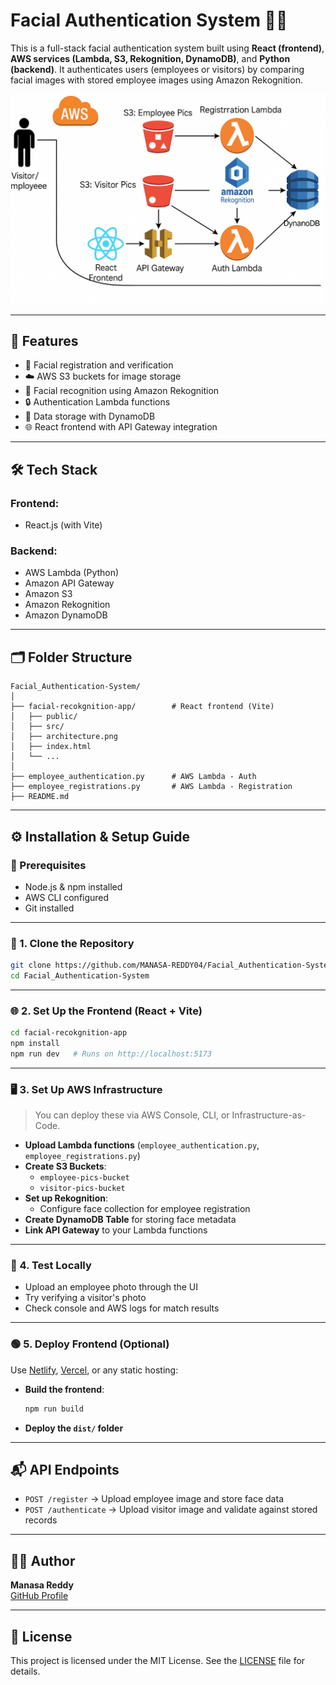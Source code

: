 
# Facial Authentication System 👤🔐

This is a full-stack facial authentication system built using **React (frontend)**, **AWS services (Lambda, S3, Rekognition, DynamoDB)**, and **Python (backend)**. It authenticates users (employees or visitors) by comparing facial images with stored employee images using Amazon Rekognition.

![Architecture](facial-recokgnition-app/architecture.png)

---

## 🚀 Features

- 📸 Facial registration and verification
- ☁️ AWS S3 buckets for image storage
- 🧠 Facial recognition using Amazon Rekognition
- 🔒 Authentication Lambda functions
- 🧾 Data storage with DynamoDB
- 🌐 React frontend with API Gateway integration

---

## 🛠️ Tech Stack

### Frontend:
- React.js (with Vite)

### Backend:
- AWS Lambda (Python)
- Amazon API Gateway
- Amazon S3
- Amazon Rekognition
- Amazon DynamoDB

---

## 🗂️ Folder Structure

```
Facial_Authentication-System/
│
├── facial-recokgnition-app/        # React frontend (Vite)
│   ├── public/
│   ├── src/
│   ├── architecture.png
│   ├── index.html
│   └── ...
│
├── employee_authentication.py      # AWS Lambda - Auth
├── employee_registrations.py       # AWS Lambda - Registration
├── README.md
```

---

## ⚙️ Installation & Setup Guide

### 🧩 Prerequisites
- Node.js & npm installed
- AWS CLI configured
- Git installed

---

### 🔧 1. Clone the Repository

```bash
git clone https://github.com/MANASA-REDDY04/Facial_Authentication-System.git
cd Facial_Authentication-System
```

---

### 🌐 2. Set Up the Frontend (React + Vite)

```bash
cd facial-recokgnition-app
npm install
npm run dev   # Runs on http://localhost:5173
```

---

### 🖥️ 3. Set Up AWS Infrastructure

> You can deploy these via AWS Console, CLI, or Infrastructure-as-Code.

- **Upload Lambda functions** (`employee_authentication.py`, `employee_registrations.py`)
- **Create S3 Buckets**:
  - `employee-pics-bucket`
  - `visitor-pics-bucket`
- **Set up Rekognition**:
  - Configure face collection for employee registration
- **Create DynamoDB Table** for storing face metadata
- **Link API Gateway** to your Lambda functions

---

### 🧪 4. Test Locally

- Upload an employee photo through the UI
- Try verifying a visitor's photo
- Check console and AWS logs for match results

---

### 🟢 5. Deploy Frontend (Optional)

Use [Netlify](https://www.netlify.com/), [Vercel](https://vercel.com/), or any static hosting:

- **Build the frontend**:
  ```bash
  npm run build
  ```
- **Deploy the `dist/` folder**

---

## 📬 API Endpoints

- `POST /register` → Upload employee image and store face data
- `POST /authenticate` → Upload visitor image and validate against stored records

---

## 👩‍💻 Author

**Manasa Reddy**  
[GitHub Profile](https://github.com/MANASA-REDDY04)

---

## 📝 License

This project is licensed under the MIT License. See the [LICENSE](LICENSE) file for details.
